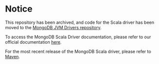 # Notice

This repository has been archived, and code for the Scala driver has been moved to the [MongoDB JVM Drivers repository](https://github.com/mongodb/mongo-java-driver).

To access the MongoDB Scala Driver documentation, please refer to our official documentation [here](https://www.mongodb.com/docs/languages/scala/scala-driver/current/).

For the most recent release of the MongoDB Scala driver, please refer to [Maven](https://mvnrepository.com/artifact/org.mongodb.scala/mongo-scala-driver).

